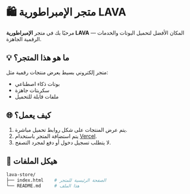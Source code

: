 # 🛍️ متجر الإمبراطورية LAVA

مرحبًا بك في متجر **الإمبراطورية LAVA** — المكان الأفضل لتحميل البوتات والخدمات الرقمية الجاهزة.

## 💡 ما هو هذا المتجر؟

متجر إلكتروني بسيط يعرض منتجات رقمية مثل:
- بوتات ذكاء اصطناعي
- سكربتات جاهزة
- ملفات قابلة للتحميل

## 🌐 كيف يعمل؟

1. يتم عرض المنتجات على شكل روابط تحميل مباشرة.
2. يتم استضافة المتجر باستخدام [Vercel](https://vercel.com).
3. لا يتطلب تسجيل دخول أو دفع لمجرد التصفح.

## 📁 هيكل الملفات

```bash
lava-store/
├── index.html    # الصفحة الرئيسية للمتجر
└── README.md     # هذا الملف